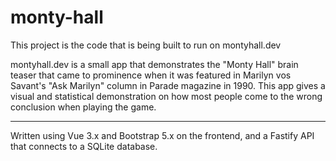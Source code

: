# monty-hall

This project is the code that is being built to run on montyhall.dev

montyhall.dev is a small app that demonstrates the "Monty Hall" brain teaser that came to prominence when it was featured in Marilyn vos Savant's "Ask Marilyn" column in Parade magazine in 1990. This app gives a visual and statistical demonstration on how most people come to the wrong conclusion when playing the game.

---

Written using Vue 3.x and Bootstrap 5.x on the frontend, and a Fastify API that connects to a SQLite database.